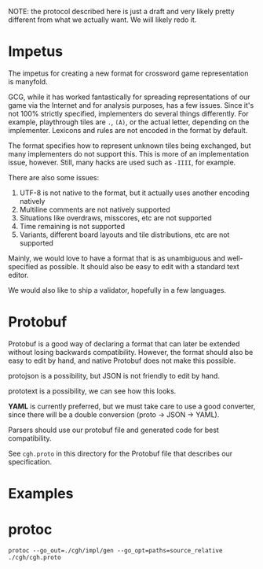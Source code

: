NOTE: the protocol described here is just a draft and very likely pretty different from what
we actually want. We will likely redo it.

# Impetus

The impetus for creating a new format for crossword game representation is manyfold.

GCG, while it has worked fantastically for spreading representations of our game
via the Internet and for analysis purposes,
has a few issues. Since it's not 100% strictly specified, implementers do several
things differently. For example, playthrough tiles are `.`, `(A)`, or the actual letter,
depending on the implementer. Lexicons and rules are not encoded in the format by default.

The format specifies how to represent unknown tiles being exchanged, but many implementers
do not support this. This is more of an implementation issue, however. Still, many hacks
are used such as `-IIII`, for example.


There are also some issues:

1) UTF-8 is not native to the format, but it actually uses another encoding natively
2) Multiline comments are not natively supported
3) Situations like overdraws, misscores, etc are not supported
4) Time remaining is not supported
5) Variants, different board layouts and tile distributions, etc are not supported


Mainly, we would love to have a format that is as unambiguous and well-specified
as possible. It should also be easy to edit with a standard text editor.

We would also like to ship a validator, hopefully in a few languages.


# Protobuf

Protobuf is a good way of declaring a format that can later be extended without losing
backwards compatibility. However, the format should also be easy to edit by hand,
and native Protobuf does not make this possible.

protojson is a possibility, but JSON is not friendly to edit by hand.

prototext is a possibility, we can see how this looks.

**YAML** is currently preferred, but we must take care to use a good converter, since
there will be a double conversion (proto -> JSON -> YAML).

Parsers should use our protobuf file and generated code for best compatibility.

See `cgh.proto` in this directory for the Protobuf file that describes our specification.

# Examples





# protoc

`protoc --go_out=./cgh/impl/gen --go_opt=paths=source_relative ./cgh/cgh.proto`